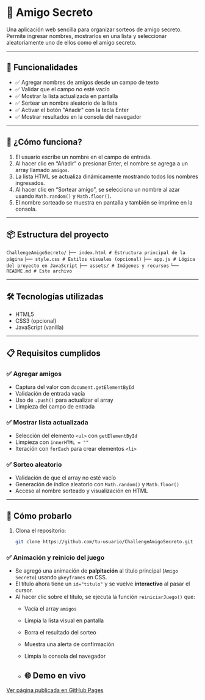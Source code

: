 # 🎁 Amigo Secreto

Una aplicación web sencilla para organizar sorteos de amigo secreto. Permite ingresar nombres, mostrarlos en una lista y seleccionar aleatoriamente uno de ellos como el amigo secreto.

---

## 🚀 Funcionalidades

- ✅ Agregar nombres de amigos desde un campo de texto
- ✅ Validar que el campo no esté vacío
- ✅ Mostrar la lista actualizada en pantalla
- ✅ Sortear un nombre aleatorio de la lista
- ✅ Activar el botón "Añadir" con la tecla Enter
- ✅ Mostrar resultados en la consola del navegador

---

## 🧠 ¿Cómo funciona?

1. El usuario escribe un nombre en el campo de entrada.
2. Al hacer clic en “Añadir” o presionar Enter, el nombre se agrega a un array llamado `amigos`.
3. La lista HTML se actualiza dinámicamente mostrando todos los nombres ingresados.
4. Al hacer clic en “Sortear amigo”, se selecciona un nombre al azar usando `Math.random()` y `Math.floor()`.
5. El nombre sorteado se muestra en pantalla y también se imprime en la consola.

---

## 📦 Estructura del proyecto

```ChallengeAmigoSecreto/```
```├── index.html # Estructura principal de la página```
```├── style.css # Estilos visuales (opcional)```
```├── app.js # Lógica del proyecto en JavaScript```
```├── assets/ # Imágenes y recursos```
```└── README.md # Este archivo```

---

## 🛠️ Tecnologías utilizadas

- HTML5
- CSS3 (opcional)
- JavaScript (vanilla)

---

## 📋 Requisitos cumplidos

### ✅ Agregar amigos
- Captura del valor con `document.getElementById`
- Validación de entrada vacía
- Uso de `.push()` para actualizar el array
- Limpieza del campo de entrada

### ✅ Mostrar lista actualizada
- Selección del elemento `<ul>` con `getElementById`
- Limpieza con `innerHTML = ""`
- Iteración con `forEach` para crear elementos `<li>`

### ✅ Sorteo aleatorio
- Validación de que el array no esté vacío
- Generación de índice aleatorio con `Math.random()` y `Math.floor()`
- Acceso al nombre sorteado y visualización en HTML

---

## 🧪 Cómo probarlo

1. Clona el repositorio:
   ```bash
   git clone https://github.com/tu-usuario/ChallengeAmigoSecreto.git

### ✅ Animación y reinicio del juego

- Se agregó una animación de **palpitación** al título principal (`Amigo Secreto`) usando `@keyframes` en CSS.
- El título ahora tiene un `id="titulo"` y se vuelve **interactivo** al pasar el cursor.
- Al hacer clic sobre el título, se ejecuta la función `reiniciarJuego()` que:
  - Vacía el array `amigos`
  - Limpia la lista visual en pantalla
  - Borra el resultado del sorteo
  - Muestra una alerta de confirmación
  - Limpia la consola del navegador
 
  - ## 🌐 Demo en vivo

[Ver página publicada en GitHub Pages](https://branhell.github.io/ChallengeAmigoSecreto/)

